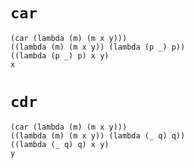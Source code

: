 # `car`

```
(car (lambda (m) (m x y)))
((lambda (m) (m x y)) (lambda (p _) p))
((lambda (p _) p) x y)
x
```

# `cdr`
```
(car (lambda (m) (m x y)))
((lambda (m) (m x y)) (lambda (_ q) q))
((lambda (_ q) q) x y)
y
```